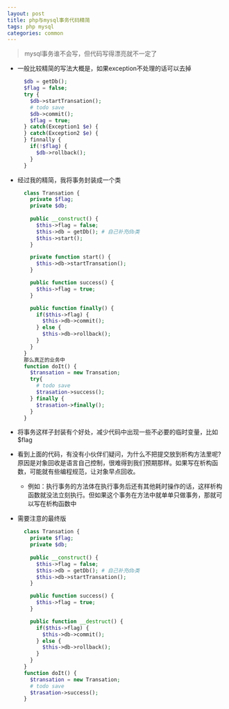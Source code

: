 ```yaml
---
layout: post
title: php与mysql事务代码精简
tags: php mysql 
categories: common
---
```

> mysql事务谁不会写，但代码写得漂亮就不一定了
- 一般比较精简的写法大概是，如果exception不处理的话可以去掉
  ```php
    $db = getDb();
    $flag = false;
    try {
      $db->startTransation();
      # todo save
      $db->commit();
      $flag = true;
    } catch(Exception1 $e) {
    } catch(Exception2 $e) {
    } finnally {
      if(!$flag) {
        $db->rollback();
      }
    }
  ```
- 经过我的精简，我将事务封装成一个类
  ```php
    class Transation {
      private $flag;
      private $db;
      
      public __construct() {
        $this->flag = false;
        $this->db = getDb(); # 自己补充db类
        $this->start();
      }

      private function start() {
        $this->db->startTransation();
      }

      public function success() {
        $this->flag = true;
      }

      public function finally() {
        if($this->flag) {
          $this->db->commit();
        } else {
          $this->db->rollback();
        }
      }
    }
    那么真正的业务中
    function doIt() {
      $transation = new Transation;
      try{
        # todo save
        $trasation->success();
      } finally {
        $trasation->finally();
      }
    }
  ```

- 将事务这样子封装有个好处，减少代码中出现一些不必要的临时变量，比如$flag

- 看到上面的代码，有没有小伙伴们疑问，为什么不把提交放到析构方法里呢?原因是对象回收是语言自己控制，很难得到我们预期那样。如果写在析构函数，可能就有些编程规范，让对象早点回收。
  - 例如：执行事务的方法体在执行事务后还有其他耗时操作的话，这样析构函数就没法立刻执行。但如果这个事务在方法中就单单只做事务，那就可以写在析构函数中

- 需要注意的最终版
  ```php
    class Transation {
      private $flag;
      private $db;
      
      public __construct() {
        $this->flag = false;
        $this->db = getDb(); # 自己补充db类
        $this->db->startTransation();
      }

      public function success() {
        $this->flag = true;
      }

      public function __destruct() {
        if($this->flag) {
          $this->db->commit();
        } else {
          $this->db->rollback();
        }
      }
    }
    function doIt() {
      $transation = new Transation;
      # todo save
      $trasation->success();
    }
  ```
